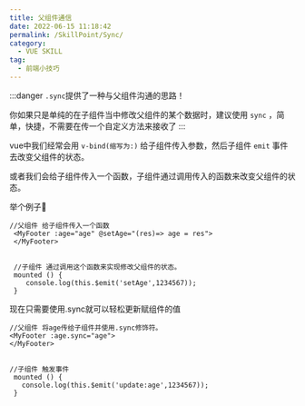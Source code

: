 ```yaml
---
title: 父组件通信
date: 2022-06-15 11:18:42
permalink: /SkillPoint/Sync/
category:
  - VUE SKILL
tag:
  - 前端小技巧
---
```


:::danger
`.sync`提供了一种与父组件沟通的思路！

你如果只是单纯的在子组件当中修改父组件的某个数据时，建议使用 `sync` ，简单，快捷，不需要在传一个自定义方法来接收了
:::

vue中我们经常会用 `v-bind(缩写为:)` 给子组件传入参数，然后子组件 `emit` 事件去改变父组件的状态。

或者我们会给子组件传入一个函数，子组件通过调用传入的函数来改变父组件的状态。

举个例子🌰

```vue
//父组件 给子组件传入一个函数
 <MyFooter :age="age" @setAge="(res)=> age = res">
 </MyFooter>
 
 
 //子组件 通过调用这个函数来实现修改父组件的状态。
 mounted () {
    console.log(this.$emit('setAge',1234567));
 }
```

现在只需要使用.sync就可以轻松更新赋组件的值

```vue
//父组件 将age传给子组件并使用.sync修饰符。
<MyFooter :age.sync="age">
</MyFooter>


//子组件 触发事件
 mounted () {
   console.log(this.$emit('update:age',1234567));
 }
```
